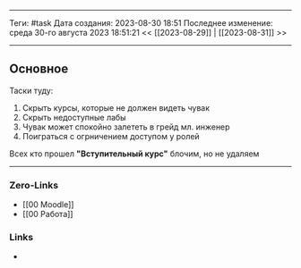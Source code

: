 ___
Теги: #task 
Дата создания: 2023-08-30 18:51 
Последнее изменение: среда 30-го августа 2023 18:51:21
<< [[2023-08-29]] | [[2023-08-31]] >> 
___
## Основное

Таски туду:
1. Скрыть курсы, которые не должен видеть чувак
2. Скрыть недоступные лабы 
3. Чувак может спокойно залететь в грейд мл. инженер
4. Поиграться с огрничением доступом у ролей

Всех кто прошел **"Вступительный курс"** блочим, но не удаляем

___
### Zero-Links
- [[00 Moodle]]
- [[00 Работа]]

### Links
- 
